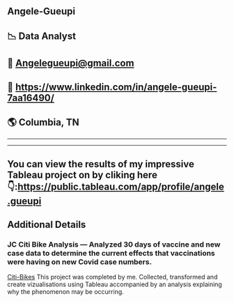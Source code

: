 ##  Angele-Gueupi 
##  :chart_with_downwards_trend: Data Analyst
## 📧 Angelegueupi@gmail.com
## 🔗 https://www.linkedin.com/in/angele-gueupi-7aa16490/
## :earth_americas: Columbia, TN

<HR>
<HR>
  
## You can view the results of my impressive Tableau project on by cliking here 👇:https://public.tableau.com/app/profile/angele.gueupi

## Additional Details 
### JC Citi Bike Analysis — Analyzed 30 days of vaccine and new case data to determine the current effects that vaccinations were having on new Covid case numbers.
  [Citi-Bikes](Images/citi-bike-station-bikes.jpg)
This project was completed by me.
Collected, transformed and create vizualisations using Tableau accompanied by an analysis explaining why the phenomenon may be occurring. 


